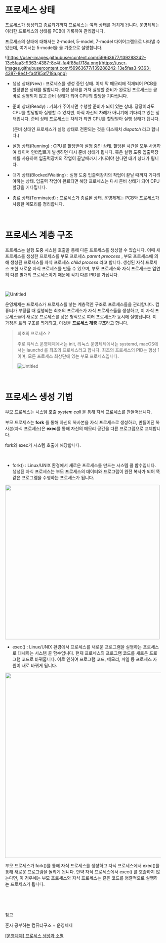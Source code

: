 
# 프로세스 상태


프로세스가 생성되고 종료되기까지 프로세스는 여러 상태를 거치게 됩니다. 운영체제는 이러한 프로세스의 상태를 PCB에 기록하여 관리합니다.

프로세스의 상태에 대해서는 2-model, 5-model, 7-model 다이어그램으로 나타낼 수 있는데, 여기서는  5-model을 을 기준으로 설명합니다.

![https://user-images.githubusercontent.com/59963677/139288242-13e5faa3-9363-4387-8e4f-fa4f85af718a.png](https://user-images.githubusercontent.com/59963677/139288242-13e5faa3-9363-4387-8e4f-fa4f85af718a.png)

- 생성 상태(New) :  프로세스를 생성 중인 상태. 이제 막 메모리에 적재되어 PCB를 할당받은 상태를 말합니다. 생성 상태를 거쳐 실행할 준비가 완료된 프로세스는 곧바로 실행되지 않고 준비 상태가 되어 CPU의 할당을 기다립니다.

- 준비 상태(Ready) : 기회가 주어지면 수행할 준비가 되어 있는 상태. 당장이라도 CPU를 할당받아 실행할 수 있지만, 아직 자신의 차례가 아니기에 기다리고 있는 상태입니다. 준비 상태 프로세스는 차례가 되면 CPU를 할당받아 실행 상태가 됩니다.
    
    (준비 상태인 프로세스가 실행 상태로 전환되는 것을 디스패치 *dispatch* 라고 합니다.)
    

- 실행 상태(Running) : CPU를 할당받아 실행 중인 상태. 할당된 시간을 모두 사용하여 타이머 인터럽트가 발생하면 다시 준비 상태가 됩니다. 혹은 실행 도중 입출력장치를 사용하여 입출력장치의 작업이 끝날때까지 기다려야 한다면 대기 상태가 됩니다.

- 대기 상태(Blocked/Waiting) : 실행 도중 입출력장치의 작업이 끝날 때까지 기다려야하는 상태. 입출력 작업이 완료되면 해당 프로세스는 다시 준비 상태가 되어 CPU 할당을 기다립니다.

- 종료 상태(Terminated) : 프로세스가 종료된 상태. 운영체제는 PCB와 프로세스가 사용한 메모리를 정리합니다.

<br>

# 프로세스 계층 구조



프로세스는 실행 도중 시스템 호출을 통해 다른 프로세스를 생성할 수 있습니다. 이때 새 프로세스를 생성한 프로세스를 부모 프로세스 *parent preocess* , 부모 프로세스에 의해 생성된 프로세스를 자식 프로세스 *child process* 라고 합니다. 
생성된 자식 프로세스 또한 새로운 자식 프로세스를 만들 수 있으며, 부모 프로세스와 자식 프로세스는 엄연히 다른  별개의 프로세스이기 때문에 각기 다른 PID를 가집니다.

<br>

![Untitled](https://oopy.lazyrockets.com/api/v2/notion/image?src=https://s3-us-west-2.amazonaws.com/secure.notion-static.com/aa6750cb-a51e-4ee6-801e-45c47a8fcbcb/Untitled.png&blockId=fe5611c5-3b01-4cc6-85c9-a2928e419b41)

운영체제는 프로세스가 프로세스를 낳는 계층적인 구조로 프로세스들을 관리합니다. 컴퓨터가 부팅될 때 실행되는 최초의 프로세스가 자식 프로세스들을 생성하고, 이 자식 프로세스들이 새로운 프로세스를 낳은 형식으로 여러 프로세스가 동시에 실행됩니다. 이 과정은 트리 구조를 띄게되고, 이것을 **프로세스 계층 구조**라고 합니다.

> 최초의 프로세스 ?
>
>주로 유닉스 운영체제에서는 init, 리눅스 운영체제에서는 systemd, macOS에서는 launchd 를 최초의 프로세스라고 합니다. 최초의 프로세스의 PID는 항상 1 이며, 모든 프로세스 최상단에 있는 부모 프로세스입니다.
> 
> 
> ![Untitled](https://www.notion.so/image/https%3A%2F%2Fprod-files-secure.s3.us-west-2.amazonaws.com%2Fed2e4ebd-df5d-47b8-ad3e-5e84e865040b%2Fc8eef431-1f61-4ff2-ba14-28cf85926abf%2FUntitled.png?table=block&id=e0855fce-612b-4a9e-a56a-8c587e7e65a3&spaceId=38552da6-340d-42c1-a9a1-b181ff331f03&width=1290&userId=9ba9e90d-cd15-494a-9671-a41d7bd156ba&cache=v2)
> 

<br>

# 프로세스 생성 기법



부모 프로세스는 시스템 호출 *system call* 을 통해 자식 프로세스를 만들어냅니다. 

부모 프로세스는 **fork** 를 통해 자신의 복사본을 자식 프로세스로 생성하고, 만들어진 복사본(자식 프로세스)은 **exec**를 통해 자신의 메모리 공간을 다른 프로그램으로 교체합니다.

fork와 exec가 시스템 호출에 해당합니다.

<br>

- fork() : Linux/UNIX 환경에서 새로운 프로세스를 만드는 시스템 콜 함수입니다. 생성된 자식 프로세스는 부모 프로세스의 데이터와 프로그램이 완전 복사가 되어 똑같은 프로그램을 수행하는 프로세스가 됩니다.


<img src="https://www.notion.so/image/https%3A%2F%2Fprod-files-secure.s3.us-west-2.amazonaws.com%2F38552da6-340d-42c1-a9a1-b181ff331f03%2Fd4340dc1-1f2e-4d58-a357-3b486a406d37%2FUntitled.png?table=block&id=10fa93af-dfa2-4bf3-aca5-f8dab455a08b&spaceId=38552da6-340d-42c1-a9a1-b181ff331f03&width=720&userId=9ba9e90d-cd15-494a-9671-a41d7bd156ba&cache=v2" width="500"/>

<br>

- exec() : Linux/UNIX 환경에서 프로세스를 새로운 프로그램을 실행하는 프로세스로 대체하는 시스템 콜 함수입니다. 현재 프로세스의 프로그램 코드를 새로운 프로그램 코드로 바꿔줍니다. 이로 인하여 프로그램 코드, 메모리, 파일 등 프로세스 자원이 새로 바뀌게 됩니다.

<img src="https://www.notion.so/image/https%3A%2F%2Fprod-files-secure.s3.us-west-2.amazonaws.com%2F38552da6-340d-42c1-a9a1-b181ff331f03%2Fbf312386-8706-47fc-9fd5-b71ccc3442d5%2FUntitled.png?table=block&id=220026cf-fc32-49ea-9a58-d34e8b47ac97&spaceId=38552da6-340d-42c1-a9a1-b181ff331f03&width=1050&userId=9ba9e90d-cd15-494a-9671-a41d7bd156ba&cache=v2" width="600"/>

<br>

부모 프로세스가 fork()를 통해 자식 프로세스를 생성하고 자식 프로세스에서 exec()를 통해 새로운 프로그램을 돌리게 됩니다. 만약 자식 프로세스에서 exec() 를 호출하지 않는다면, 이 경우에는 부모 프로세스와 자식 프로세스는 같은 코드를 병렬적으로 실행하는 프로세스가 됩니다. 


<br><br><br>

참고

혼자 공부하는 컴퓨터구조 + 운영체제

[[운영체제] 프로세스 생성과 소멸](https://latter2005.tistory.com/105)